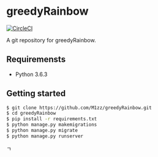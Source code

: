 # greedyRainbow

 [![CircleCI](https://circleci.com/gh/M1zz/greedyRainbow.svg?style=svg)](https://circleci.com/gh/M1zz/greedyRainbow)

 A git repository for greedyRainbow.

 ## Requiremensts

 - Python 3.6.3

 ## Getting started

 ```bash
$ git clone https://github.com/M1zz/greedyRainbow.git
$ cd greedyRainbow
$ pip install -r requirements.txt
$ python manage.py makemigrations 
$ python manage.py migrate
$ python manage.py runserver
```

ㄱ
